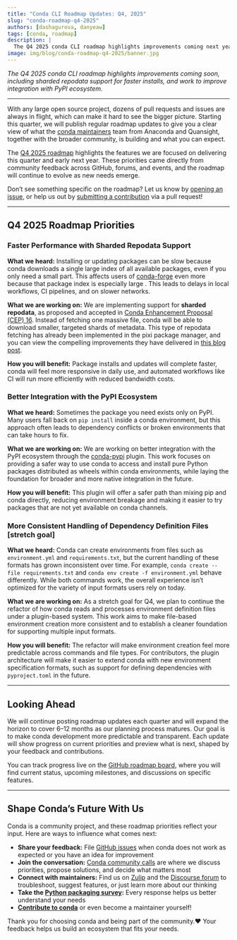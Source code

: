 ```yaml
---
title: "Conda CLI Roadmap Updates: Q4, 2025"
slug: "conda-roadmap-q4-2025"
authors: [dashagurova, danyeaw]
tags: [conda, roadmap]
description: |
  The Q4 2025 conda CLI roadmap highlights improvements coming next year, including sharded repodata support, and improving integration with PyPI.
image: img/blog/conda-roadmap-q4-2025/banner.jpg
---
```


*The Q4 2025 conda CLI roadmap highlights improvements coming soon, including sharded repodata support for faster installs, and work to improve integration with PyPI ecosystem.*

<!-- truncate -->

---

With any large open source project, dozens of pull requests and issues are always in flight, which can make it hard to see the bigger picture. Starting this quarter, we will publish regular roadmap updates to give you a clear view of what the [conda maintainers](https://github.com/conda/conda) team from Anaconda and Quansight, together with the broader community, is building and what you can expect.

The [Q4 2025 roadmap](https://github.com/orgs/conda/projects/22) highlights the features we are focused on delivering this quarter and early next year. These priorities came directly from community feedback across GitHub, forums, and events, and the roadmap will continue to evolve as new needs emerge.

Don’t see something specific on the roadmap? Let us know by [opening an issue](https://github.com/conda/conda/issues), or help us out by [submitting a contribution](https://github.com/conda/conda/blob/main/CONTRIBUTING.md) via a pull request!


---

## Q4 2025 Roadmap Priorities

### Faster Performance with Sharded Repodata Support

**What we heard:** Installing or updating packages can be slow because conda downloads a single large index of all available packages, even if you only need a small part. This affects users of [conda-forge](https://conda-forge.org) even more because that package index is especially large . This leads to delays in local workflows, CI pipelines, and on slower networks.

**What we are working on:** We are implementing support for **sharded repodata**, as proposed and accepted in [Conda Enhancement Proposal (CEP) 16](https://conda.org/learn/ceps/cep-0016). Instead of fetching one massive file, conda will be able to download smaller, targeted shards of metadata. This type of repodata fetching has already been implemented in the pixi package manager, and you can view the compelling improvements they have delivered in [this blog post](https://prefix.dev/blog/sharded_repodata).

**How you will benefit:** Package installs and updates will complete faster, conda will feel more responsive in daily use, and automated workflows like CI will run more efficiently with reduced bandwidth costs.


### Better Integration with the PyPI Ecosystem

**What we heard:** Sometimes the package you need exists only on PyPI. Many users fall back on `pip install` inside a conda environment, but this approach often leads to dependency conflicts or broken environments that can take hours to fix.

**What we are working on:** We are working on better integration with the PyPI ecosystem through the [conda-pypi](https://github.com/conda-incubator/conda-pypi) plugin. This work focuses on providing a safer way to use conda to access and install pure Python packages distributed as wheels within conda environments, while laying the foundation for broader and more native integration in the future.

**How you will benefit:** This plugin will offer a safer path than mixing pip and conda directly, reducing environment breakage and making it easier to try packages that are not yet available on conda channels.

### More Consistent Handling of Dependency Definition Files [stretch goal]

**What we heard:** Conda can create environments from files such as `environment.yml` and `requirements.txt`, but the current handling of these formats has grown inconsistent over time. For example, `conda create --file requirements.txt` and `conda env create -f environment.yml` behave differently. While both commands work, the overall experience isn’t optimized for the variety of input formats users rely on today.

**What we are working on:** As a stretch goal for Q4, we plan to continue the refactor of how conda reads and processes environment definition files under a plugin-based system. This work aims to make file-based environment creation more consistent and to establish a cleaner foundation for supporting multiple input formats.

**How you will benefit:** The refactor will make environment creation feel more predictable across commands and file types. For contributors, the plugin architecture will make it easier to extend conda with new environment specification formats, such as support for defining dependencies with `pyproject.toml` in the future.

---

## Looking Ahead

We will continue posting roadmap updates each quarter and will expand the horizon to cover 6–12 months as our planning process matures. Our goal is to make conda development more predictable and transparent. Each update will show progress on current priorities and preview what is next, shaped by your feedback and contributions.

You can track progress live on the [GitHub roadmap board](https://github.com/orgs/conda/projects/22), where you will find current status, upcoming milestones, and discussions on specific features.

---

## Shape Conda’s Future With Us

Conda is a community project, and these roadmap priorities reflect your input. Here are ways to influence what comes next:

- **Share your feedback:** File [GitHub issues](https://github.com/conda/conda/issues) when conda does not work as expected or you have an idea for improvement
- **Join the conversation:** [Conda community calls](https://conda.org/community/calendar) are where we discuss priorities, propose solutions, and decide what matters most
- **Connect with maintainers:** Find us on [Zulip](https://conda.zulipchat.com/) and the [Discourse forum](https://conda.discourse.group/) to troubleshoot, suggest features, or just learn more about our thinking
- **Take the [Python packaging survey](https://anaconda.surveymonkey.com/r/py-package-2025):** Every response helps us better understand your needs
- **[Contribute to conda](https://docs.conda.io/projects/conda/en/latest/dev-guide/contributing.html)** or even become a maintainer yourself!

 Thank you for choosing conda and being part of the community.❤️ Your feedback helps us build an ecosystem that fits your needs.
